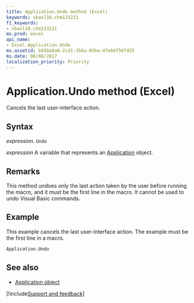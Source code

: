 ```yaml
---
title: Application.Undo method (Excel)
keywords: vbaxl10.chm133221
f1_keywords:
- vbaxl10.chm133221
ms.prod: excel
api_name:
- Excel.Application.Undo
ms.assetid: b56bb8a0-2cd1-356a-03ba-47eb6f56f455
ms.date: 06/08/2017
localization_priority: Priority
---
```



# Application.Undo method (Excel)

Cancels the last user-interface action.


## Syntax

_expression_. `Undo`

_expression_ A variable that represents an [Application](Excel.Application-graph-property.md) object.


## Remarks

This method undoes only the last action taken by the user before running the macro, and it must be the first line in the macro. It cannot be used to undo Visual Basic commands.


## Example

This example cancels the last user-interface action. The example must be the first line in a macro.


```vb
Application.Undo
```


## See also

- [Application object](Excel.Application(object).md)

[!include[Support and feedback](~/includes/feedback-boilerplate.md)]